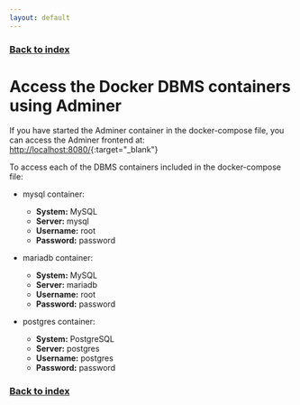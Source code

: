```yaml
---
layout: default
---
```


### [Back to index](./../index.html)

# Access the Docker DBMS containers using Adminer

If you have started the Adminer container in the docker-compose file, you can access the Adminer frontend at:
[http://localhost:8080/](http://localhost:8080/){:target="_blank"}

To access each of the DBMS containers included in the docker-compose file:

- mysql container:
  - **System:** MySQL
  - **Server:** mysql
  - **Username:** root
  - **Password:** password

- mariadb container:
  - **System:** MySQL
  - **Server:** mariadb
  - **Username:** root
  - **Password:** password

- postgres container:
  - **System:** PostgreSQL
  - **Server:** postgres
  - **Username:** postgres
  - **Password:** password

### [Back to index](/index.html)

